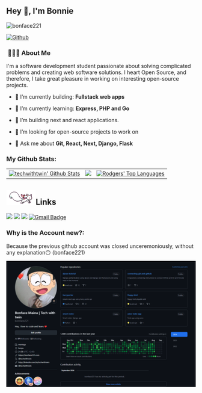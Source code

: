 ## Hey :wave:, I'm Bonnie

<p align="left"> <img src="https://komarev.com/ghpvc/?username=techwithtwin&label=Profile%20views&color=0e75b6&style=flat" alt="bonface221" />

</p>

[![Github](https://img.shields.io/github/followers/techwithtwin?label=Follow&style=social)](https://github.com/techwithtwin)

<h3> &nbsp;👩🏾‍💻 About Me </h3>

I'm a software development student passionate about solving complicated problems and creating web software solutions. I heart Open Source, and therefore, I take great pleasure in working on interesting open-source projects.

- 🎥 I’m currently building: **Fullstack web apps**

- 🌱 I’m currently learning: **Express, PHP and Go**

- 🎥 I’m building next and react applications.

- 🤝 I’m looking for open-source projects to work on

- 💬 Ask me about **Git, React, Next, Django, Flask**

<h3 align="left">My Github Stats:</h3>

<table >
  <tr>
    <td>
      <a href="https://github.com/techwithtwin"><img alt="techwithtwin' Github Stats" src="https://github-readme-stats.vercel.app/api?username=techwithtwin&show_icons=true&count_private=true&theme=react&hide_border=true&bg_color=1d2a3a" />
    </td>
    <td>
       <a href="http://www.github.com/techwithtwin"><img src="https://github-readme-streak-stats.herokuapp.com/?user=techwithtwin&stroke=ffffff&background=1d2a3a&ring=5BCDEC&fire=5BCDEC&currStreakNum=ffffff&currStreakLabel=5BCDEC&sideNums=ffffff&sideLabels=ffffff&dates=ffffff&hide_border=true" /></a>
    </td>
    </td>
    <td>
      <a align="center" href="https://github.com/techwithtwin"><img alt="Rodgers' Top Languages" src="https://github-readme-stats.vercel.app/api/top-langs/?username=techwithtwin&langs_count=8&count_private=true&layout=compact&theme=react&hide_border=true&bg_color=1d2a3a"/></a>
    </td>
  </tr>

</table>

## <img height="40" src="https://github.com/techwithtwin/techwithtwin/blob/main/kyubey.gif"/>Links

[![](https://img.shields.io/badge/-linkedin-0073B1?style=flat-square)](http://linkedin.com/in/techwithtwin)
[![](https://img.shields.io/badge/-twitter-1C9CEA?style=flat-square)](https://twitter.com/techwithtwin)
[![](https://img.shields.io/badge/Facebook-1877F2?style=flat-square)](https://www.facebook.com/bonface.maina.186)
[![Gmail Badge](https://img.shields.io/badge/Gmail-d14836?style=flat-square&logo=Gmail&logoColor=white&link=mailto:mainaboniface221@gmail.com)](mailto:mainaboniface221@gmail.com)

<h3 align="left">Why is the Account new?:</h3>

Because the previous github account was closed unceremoniously, without any explanation😶 (bonface221)

![previous github account](./previous-account.png)
